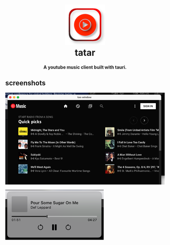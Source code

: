<h1 align="center">
    <img src="./src-tauri/icons/tatar_128x128.png" width=128 height=128/><br>
    tatar
</h1>

<h4 align="center">
    A youtube music client built with tauri.
</h4>

## screenshots

![screenshot](./screenshots/1.png)

![screenshot](./screenshots/2.png)
